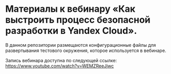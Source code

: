 # Материалы к вебинару «Как выстроить процесс безопасной разработки в Yandex Cloud».

В данном репозитории размещаются конфигурационные файлы для развертывания тестового окружения, которое используется в вебинаре.

Запись вебинара доступна по следующей ссылке:
https://www.youtube.com/watch?v=WEMZReeJjwc
